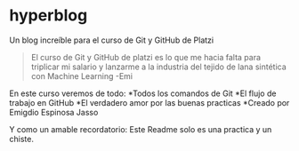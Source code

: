 # hyperblog
Un blog increíble para el curso de Git y GitHub de Platzi

>El curso de Git y GitHub de platzi es lo que me hacia falta para triplicar mi salario y lanzarme a la industria del tejido de lana sintética con Machine Learning
>-Emi

En este curso veremos de todo:
*Todos los comandos de Git
*El flujo de trabajo en GitHub
*El verdadero amor por las buenas practicas
*Creado por Emigdio Espinosa Jasso

Y como un amable recordatorio: Este Readme solo es una practica y un chiste.